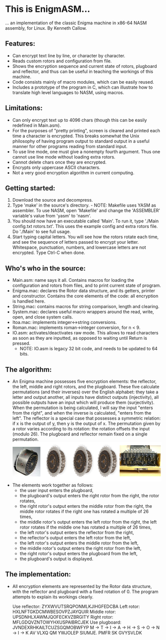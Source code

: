 # This is EnigmASM...
... an implementation of the classic Enigma machine in x86-64 NASM assembly, for Linux.  By Kenneth Callow.

## Features:
 - Can encrypt text line by line, or character by character.
 - Reads custom rotors and configuration from file.
 - Shows the encryption sequence and current state of rotors, plugboard and reflector, and thus can be useful in teaching the workings of this machine.
 - Code consists mainly of macro modules, which can be easily reused.
 - Includes a prototype of the program in C, which can illustrate how to translate high level languages to NASM, using macros.

## Limitations:
 - Can only encrypt text up to 4096 chars (though this can be easily redefined in Main.asm).
 - For the purposes of "pretty printing", screen is cleared and printed each time a character is encrypted.  This breaks somewhat the Unix philosophy of having program output to standard output in a useful manner for other programs reading from standard input.
 - To use line mode, one must give a nonempty fourth argument. Thus one cannot use line mode without loading extra rotors.
 - Cannot delete chars once they are encrypted.
 - Encrypts only uppercase ASCII characters.
 - Not a very good encryption algorithm in current computing.

## Getting started:
  1. Download the source and decompress.
  2. Type 'make' in the source's directory.
	- NOTE: Makefile uses YASM as assembler.  To use NASM, open 'Makefile' and change the 'ASSEMBLER' variable's value from 'yasm' to 'nasm'.
  3. You should now have an executable called 'Main'.  To run it, type './Main config.txt rotors.txt'.  This uses the example config and extra rotors file.  Do './Main' to see full usage.
  4. Start typing capital letters.  You will see how the rotors rotate each time, and see the sequence of letters passed to encrypt your letter.  Whitespace, punctuation, numbers, and lowercase letters are not encrypted.  Type Ctrl-C when done.

## Who's who in the source:
  - Main.asm: name says it all.  Contains macros for loading the configuration and rotors from files, and to print current state of program.
  - Enigma.mac: declares the Rotor data structure, and its getters, printer and constructor.  Contains the core elements of the code: all encryption is handled here. 
  - String.mac: contains macros for string comparison, length and clearing.
  - System.mac: declares useful macro wrappers around the read, write, open, and close system calls.
  - Itoa.mac: implements integer<->string conversions.
  - Roman.mac: implements roman->integer conversion, for n < 9.
  - IO.asm: activates/deactivates raw mode.  This allows to read characters as soon as they are inputted, as opposed to waiting until Return is pressed.  
  	- NOTE: IO.asm is legacy 32 bit code, and needs to be updated to 64 bits.

## The algorithm:
 - An Enigma machine possesses five encryption elements: the reflector, the left, middle and right rotors, and the plugboard.  These five calculate permutations (and their inverses) over the English alphabet: they take a letter and output another, all inputs have distinct outputs (injectivity), all possible outputs have an input which will produce them (surjectivity).  When the permutation is being calculated, I will say the input "enters from the right", and when the inverse is calculated, "enters from the left".  The reflector is a special case that possesses a symmetric relation: if x is the output of y, then y is the output of x.  The permutation given by a rotor varies according to its rotation: the rotation offsets the input (modulo 26).  The plugboard and reflector remain fixed on a single permutation.
 ![Parts of the Enigma machine](enigma.png)
 - The elements work together as follows:
     - the user input enters the plugboard,
     - the plugboard's output enters the right rotor from the right, the rotor rotates,
     - the right rotor's output enters the middle rotor from the right, the middle rotor rotates if the right one has rotated a multiple of 26 times,
     - the middle rotor's output enters the left rotor from the right, the left rotor rotates if the middle one has rotated a multiple of 26 times,
     - the left rotor's output enters the reflector from the right,
     - the reflector's output enters the left rotor from the left,
     - the left rotor's output enters the middle rotor from the left,
     - the middle rotor's output enters the right rotor from the left,
     - the right rotor's output enters the plugboard from the left,
     - the plugboard's output is displayed.

## The implementation:
 - All encryption elements are represented by the Rotor data structure, with the reflector and plugboard with a fixed rotation of 0.  The program attempts to explain its workings clearly.

	Use reflector:	ZYXWVUTSRQPONMLKJIHGFEDCBA
	Left rotor:	HXLNFTGKDCMWBESOVPZJAYQUIR
	Middle rotor:	UPSDNHLXAWMJQOFECKVZBRGITY
	Right rotor:	MFLGDQVZNTOWYHXUSPAIBRCJEK
	Use plugboard:	JVNDEXRHKAILTCUZSGQMOBWFYP
	M -> T -> I -> A -> H -> S -> O -> N -> I -> K
	AV VLXQ QM YWJOLEP SIUMJE.  PMFR SK GVYSVLDK

